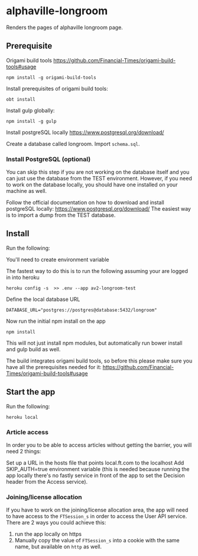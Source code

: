 # alphaville-longroom

Renders the pages of alphaville longroom page.

## Prerequisite
Origami build tools https://github.com/Financial-Times/origami-build-tools#usage

```
npm install -g origami-build-tools
```

Install prerequisites of origami build tools:

```
obt install
```

Install gulp globally:

```
npm install -g gulp
```

Install postgreSQL locally
https://www.postgresql.org/download/

Create a database called longroom.
Import `schema.sql`.

### Install PostgreSQL (optional)
You can skip this step if you are not working on the database itself and you can just use the database from the TEST environment.
However, if you need to work on the database locally, you should have one installed on your machine as well.

Follow the official documentation on how to download and install postgreSQL locally: https://www.postgresql.org/download/
The easiest way is to import a dump from the TEST database.

## Install
Run the following:

You'll need to create environment variable

The fastest way to do this is to run the following assuming your are logged in into heroku

```
heroku config -s  >> .env --app av2-longroom-test
```
Define the local database URL 

```
DATABASE_URL="postgres://postgres@database:5432/longroom"
```

Now run the initial npm install on the app

```
npm install
```

This will not just install npm modules, but automatically run bower install and gulp build as well.

The build integrates origami build tools, so before this please make sure you have all the prerequisites needed for it: https://github.com/Financial-Times/origami-build-tools#usage



## Start the app

Run the following:

```
heroku local
```

### Article access

In order you to be able to access articles without getting the barrier, you will need 2 things:

Set up a URL in the hosts file that points local.ft.com to the localhost
Add SKIP_AUTH=true environment variable (this is needed because running the app locally there's no fastly service in front of the app to set the Decision header from the Access service).

### Joining/license allocation

If you have to work on the joining/license allocation area, the app will need to have access to the `FTSession_s` in order to access the User API service. There are 2 ways you could achieve this:

1. run the app locally on https
2. Manually copy the value of `FTSession_s` into a cookie with the same name, but available on `http` as well.
